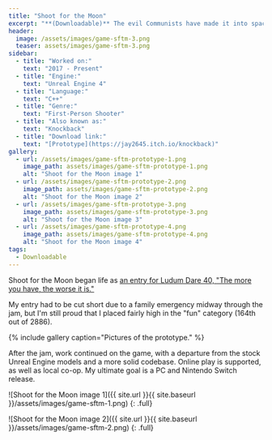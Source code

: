 ```yaml
---
title: "Shoot for the Moon"
excerpt: "**(Downloadable)** The evil Communists have made it into space and are trying to kick the U.S. off of the moon!"
header:
  image: /assets/images/game-sftm-3.png
  teaser: assets/images/game-sftm-3.png
sidebar:
  - title: "Worked on:"
    text: "2017 - Present"
  - title: "Engine:"
    text: "Unreal Engine 4"
  - title: "Language:"
	text: "C++"
  - title: "Genre:"
	text: "First-Person Shooter"
  - title: "Also known as:"
    text: "Knockback"
  - title: "Download link:"
    text: "[Prototype](https://jay2645.itch.io/knockback)"
gallery:
  - url: /assets/images/game-sftm-prototype-1.png
    image_path: assets/images/game-sftm-prototype-1.png
    alt: "Shoot for the Moon image 1"
  - url: /assets/images/game-sftm-prototype-2.png
    image_path: assets/images/game-sftm-prototype-2.png
    alt: "Shoot for the Moon image 2"
  - url: /assets/images/game-sftm-prototype-3.png
    image_path: assets/images/game-sftm-prototype-3.png
    alt: "Shoot for the Moon image 3"
  - url: /assets/images/game-sftm-prototype-4.png
    image_path: assets/images/game-sftm-prototype-4.png
    alt: "Shoot for the Moon image 4"
tags:
  - Downloadable
---
```


Shoot for the Moon began life as [an entry for Ludum Dare 40, "The more you have, the worse it is."](https://ldjam.com/events/ludum-dare/40/knockback) 

My entry had to be cut short due to a family emergency midway through the jam, but I'm still proud that I placed fairly high in the "fun" category (164th out of 2886).

{% include gallery caption="Pictures of the prototype." %}

After the jam, work continued on the game, with a departure from the stock Unreal Engine models and a more solid codebase. Online play is supported, as well as local co-op. My ultimate goal is a PC and Nintendo Switch release.

![Shoot for the Moon image 1]({{ site.url }}{{ site.baseurl }}/assets/images/game-sftm-1.png)
{: .full}

![Shoot for the Moon image 2]({{ site.url }}{{ site.baseurl }}/assets/images/game-sftm-2.png)
{: .full}